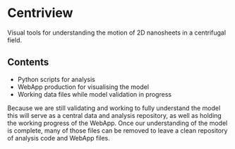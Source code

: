 # Centriview
Visual tools for understanding the motion of 2D nanosheets in a centrifugal field.

## Contents
* Python scripts for analysis
* WebApp production for visualising the model
* Working data files while model validation in progress

Because we are still validating and working to fully understand the model this will serve as a central data and analysis repository, as well as holding the working progress of the WebApp. Once our understanding of the model is complete, many of those files can be removed to leave a clean repository of analysis code and WebApp files.
